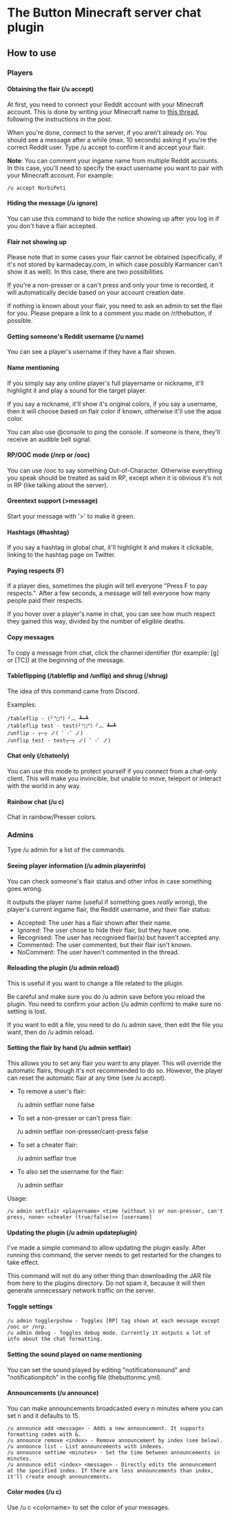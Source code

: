 # The Button Minecraft server chat plugin

## How to use
### Players
#### Obtaining the flair (/u accept)
At first, you need to connect your Reddit account with your Minecraft account. This is done by writing your Minecraft name to [this thread](https://www.reddit.com/r/Chromagamers/comments/51ys94/flair_thread_for_the_mc_server/), following the instructions in the post.

When you're done, connect to the server, if you aren't already on. You should see a message after a while (max. 10 seconds) asking if you're the correct Reddit user. Type /u accept to confirm it and accept your flair.

__Note__: You can comment your ingame name from multiple Reddit accounts. In this case, you'll need to specify the exact username you want to pair with your Minecraft account. For example:

    /u accept NorbiPeti

#### Hiding the message (/u ignore)
You can use this command to hide the notice showing up after you log in if you don't have a flair accepted.

#### Flair not showing up
Please note that in some cases your flair cannot be obtained (specifically, if it's not stored by karmadecay.com, in which case possibly Karmancer can't show it as well). In this case, there are two possibilities.

If you're a non-presser or a can't press and only your time is recorded, it will automatically decide based on your account creation date.

If nothing is known about your flair, you need to ask an admin to set the flair for you. Please prepare a link to a comment you made on /r/thebutton, if possible.

#### Getting someone's Reddit username (/u name)
You can see a player's username if they have a flair shown.

#### Name mentioning
If you simply say any online player's full playername or nickname, it'll highlight it and play a sound for the target player.

If you say a nickname, it'll show it's original colors, if you say a username, then it will choose based on flair color if known, otherwise it'll use the aqua color.

You can also use @console to ping the console. If someone is there, they'll receive an audible bell signal.

#### RP/OOC mode (/nrp or /ooc)
You can use /ooc <message> to say something Out-of-Character. Otherwise everything you speak should be treated as said in RP, except when it is obvious it's not in RP (like talking about the server).

#### Greentext support (>message)
Start your message with '>' to make it green.

#### Hashtags (#hashtag)
If you say a hashtag in global chat, it'll highlight it and makes it clickable, linking to the hashtag page on Twitter.

#### Paying respects (F)
If a player dies, sometimes the plugin will tell everyone "Press F to pay respects.". After a few seconds, a message will tell everyone how many people paid their respects.

If you hover over a player's name in chat, you can see how much respect they gained this way, divided by the number of eligible deaths.

#### Copy messages
To copy a message from chat, click the channel identifier (for example: [g] or [TC]) at the beginning of the message.

#### Tableflipping (/tableflip and /unflip) and shrug (/shrug)
The idea of this command came from Discord.

Examples:

    /tableflip - (╯°□°）╯︵ ┻━┻
    /tableflip test - test(╯°□°）╯︵ ┻━┻
    /unflip - ┬─┬ ノ( ゜-゜ノ)
    /unflip test - test┬─┬ ノ( ゜-゜ノ)

#### Chat only (/chatonly)
You can use this mode to protect yourself if you connect from a chat-only client. This will make you invincible, but unable to move, teleport or interact with the world in any way.

#### Rainbow chat (/u c)
Chat in rainbow/Presser colors.

### Admins
Type /u admin for a list of the commands.
#### Seeing player information (/u admin playerinfo)
You can check someone's flair status and other infos in case something goes wrong.

It outputs the player name (useful if something goes *really* wrong), the player's current ingame flair, the Reddit username, and their flair status:

* Accepted: The user has a flair shown after their name.
* Ignored: The user chose to hide their flair, but they have one.
* Recognised: The user has recognised flair(s) but haven't accepted any.
* Commented: The user commented, but their flair isn't known.
* NoComment: The user haven't commented in the thread.

#### Reloading the plugin (/u admin reload)
This is useful if you want to change a file related to the plugin.

Be careful and make sure you do /u admin save before you reload the plugin. You need to confirm your action (/u admin confirm) to make sure no setting is lost.

If you want to edit a file, you need to do /u admin save, then edit the file you want, then do /u admin reload.

#### Setting the flair by hand (/u admin setflair)
This allows you to set any flair you want to any player. This will override the automatic flairs, though it's not recommended to do so. However, the player can reset the automatic flair at any time (see /u accept).

* To remove a user's flair:

    /u admin setflair <playername> none false

* To set a non-presser or can't press flair:

    /u admin setflair <playername> non-presser/cant-press false

* To set a cheater flair:

    /u admin setflair <playername> <time> true

* To also set the username for the flair:

    /u admin setflair <playername> <time> <cheater> <username>

Usage:

    /u admin setflair <playername> <time (without s) or non-presser, can't press, none> <cheater (true/false)>> [username]

#### Updating the plugin (/u admin updateplugin)
I've made a simple command to allow updating the plugin easily. After running this command, the server needs to get restarted for the changes to take effect.

This command will not do any other thing than downloading the JAR file from here to the plugins directory. Do not spam it, because it will then generate unnecessary network traffic on the server.

#### Toggle settings

    /u admin togglerpshow - Toggles [RP] tag shown at each message except /ooc or /nrp.
    /u admin debug - Toggles debug mode. Currently it outputs a lot of info about the chat formatting.

#### Setting the sound played on name mentioning
You can set the sound played by editing "notificationsound" and "notificationpitch" in the config file (thebuttonmc.yml).

#### Announcements (/u announce)
You can make announcements broadcasted every n minutes where you can set n and it defaults to 15.

    /u announce add <message> - Adds a new announcement. It supports formatting codes with &.
    /u announce remove <index> - Remove announcement by index (see below).
    /u announce list - List announcements with indexes.
    /u announce settime <minutes> - Set the time between announcements in minutes.
    /u announce edit <index> <message> - Directly edits the announcement at the specified index. If there are less announcements than index, it'll create enough announcements.

#### Color modes (/u c)
Use /u c \<colorname\> to set the color of your messages.
